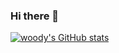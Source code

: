### Hi there 👋

[![woody's GitHub stats](https://github-readme-stats.vercel.app/api?username=ltxctdbnn)](https://github.com/anuraghazra/github-readme-stats)
